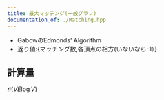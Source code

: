 ```yaml
---
title: 最大マッチング(一般グラフ)
documentation_of: ./Matching.hpp
---
```

 -  GabowのEdmonds' Algorithm
 -  返り値:{マッチング数,各頂点の相方(いないなら-1）}

## 計算量
$\mathcal{O}(VE \log V)$